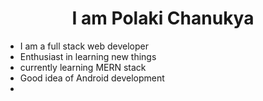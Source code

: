  <h1 align="center"> I am Polaki Chanukya</h1>

 + I am a  full stack web developer 
 + Enthusiast in learning new things
 + currently learning MERN stack
 + Good idea of Android development
 + 